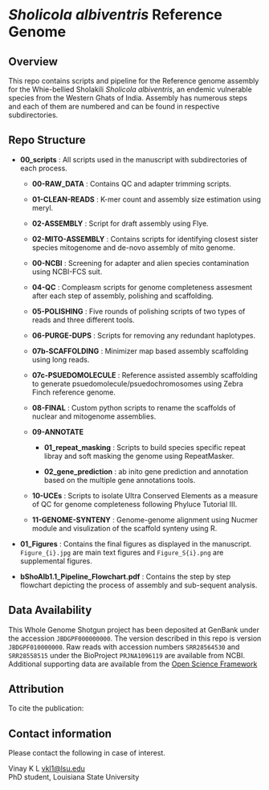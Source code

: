 # *Sholicola albiventris* Reference Genome

## Overview
This repo contains scripts and pipeline for the Reference genome assembly for the Whie-bellied Sholakili *Sholicola albiventris*, an endemic vulnerable species from the Western Ghats of India. Assembly has numerous steps and each of them are numbered and can be found in respective subdirectories. 

## Repo Structure

- **00_scripts** : All scripts used in the manuscript with subdirectories of each process. 

    - **00-RAW_DATA** : Contains QC and adapter trimming scripts.

    - **01-CLEAN-READS** : K-mer count and assembly size estimation using meryl. 

    - **02-ASSEMBLY** : Script for draft assembly using Flye. 

    - **02-MITO-ASSEMBLY** : Contains scripts for identifying closest sister species mitogenome and de-novo assembly of mito genome. 

    - **00-NCBI** : Screening for adapter and alien species contamination using NCBI-FCS suit. 

    - **04-QC** : Compleasm scripts for genome completeness assesment after each step of assembly, polishing and scaffolding. 

    - **05-POLISHING** : Five rounds of polishing scripts of two types of reads and three different tools. 

    - **06-PURGE-DUPS** : Scripts for removing any redundant haplotypes. 

    - **07b-SCAFFOLDING** : Minimizer map based assembly scaffolding using long reads. 

    - **07c-PSUEDOMOLECULE** : Reference assisted assembly scaffolding to generate psuedomolecule/psuedochromosomes using Zebra Finch reference genome. 

    - **08-FINAL** : Custom python scripts to rename the scaffolds of nuclear  and mitogenome assemblies. 

    - **09-ANNOTATE** 
        -  **01_repeat_masking** : Scripts to build species specific repeat libray and soft masking the genome using RepeatMasker. 

        - **02_gene_prediction** : ab inito gene prediction and annotation based on the multiple gene annotations tools. 

    - **10-UCEs** : Scripts to isolate Ultra Conserved Elements as a measure of QC for genome completeness following Phyluce Tutorial III. 

    - **11-GENOME-SYNTENY** : Genome-genome alignment using Nucmer module and visulization of the scaffold synteny using R. 
 


- **01_Figures** : Contains the final figures as displayed in the manuscript. ``Figure_{i}.jpg`` are main text figures and ``Figure_S{i}.png`` are supplemental figures. 

- **bShoAlb1.1_Pipeline_Flowchart.pdf** : Contains the step by step flowchart depicting the process of assembly and sub-sequent analysis. 


## Data Availability

This Whole Genome Shotgun project has been deposited at GenBank under the accession ``JBDGPF000000000``. The version described in this repo is version ``JBDGPF010000000``.  Raw reads with accession numbers ``SRR28564530`` and ``SRR28558515`` under the BioProject ``PRJNA1096119`` are available from NCBI. Additional supporting data are available from the [Open Science Framework](https://osf.io/m95q7/?view_only=ff65bfb8cbd94e808b6406c818bbf963)


## Attribution

To cite the publication:

## Contact information

Please contact the following in case of interest.

Vinay K L [vkl1@lsu.edu](mailto:vkl1@lsu.edu)  
PhD student, Louisiana State University